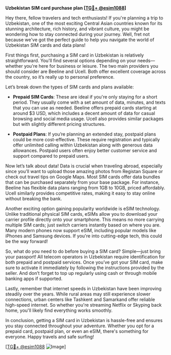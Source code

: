 **Uzbekistan SIM card purchase plan [[TG💪+ @esim1088](https://t.me/s/esim1088)]**

Hey there, fellow travelers and tech enthusiasts! If you're planning a trip to Uzbekistan, one of the most exciting Central Asian countries known for its stunning architecture, rich history, and vibrant culture, you might be wondering how to stay connected during your journey. Well, fret not because we've got the perfect guide to help you navigate the world of Uzbekistan SIM cards and data plans!

First things first, purchasing a SIM card in Uzbekistan is relatively straightforward. You'll find several options depending on your needs—whether you're here for business or leisure. The two main providers you should consider are Beeline and Ucell. Both offer excellent coverage across the country, so it’s really up to personal preference.

Let’s break down the types of SIM cards and plans available:

- **Prepaid SIM Cards**: These are ideal if you're only staying for a short period. They usually come with a set amount of data, minutes, and texts that you can use as needed. Beeline offers prepaid cards starting at around $3 USD, which includes a decent amount of data for casual browsing and social media usage. Ucell also provides similar packages but with slightly different pricing structures.

- **Postpaid Plans**: If you’re planning an extended stay, postpaid plans could be more cost-effective. These require registration and typically offer unlimited calling within Uzbekistan along with generous data allowances. Postpaid users often enjoy better customer service and support compared to prepaid users.

Now let’s talk about data! Data is crucial when traveling abroad, especially since you’ll want to upload those amazing photos from Registan Square or check out travel tips on Google Maps. Most SIM cards offer data bundles that can be purchased separately from your base package. For instance, Beeline has flexible data plans ranging from 1GB to 10GB, priced affordably. Ucell similarly provides competitive rates, making it easy to stay online without breaking the bank.

Another exciting option gaining popularity worldwide is eSIM technology. Unlike traditional physical SIM cards, eSIMs allow you to download your carrier profile directly onto your smartphone. This means no more carrying multiple SIM cards; just switch carriers instantly based on where you are. Many modern phones now support eSIM, including popular models like iPhones and Samsung devices. If you're into cutting-edge tech, this could be the way forward!

So, what do you need to do before buying a SIM card? Simple—just bring your passport! All telecom operators in Uzbekistan require identification for both prepaid and postpaid services. Once you’ve got your SIM card, make sure to activate it immediately by following the instructions provided by the seller. And don’t forget to top up regularly using cash or through mobile banking apps if supported.

Lastly, remember that internet speeds in Uzbekistan have been improving steadily over the years. While rural areas may still experience slower connections, urban centers like Tashkent and Samarkand offer reliable high-speed internet. So whether you're streaming Netflix or Skyping back home, you'll likely find everything works smoothly.

In conclusion, getting a SIM card in Uzbekistan is hassle-free and ensures you stay connected throughout your adventure. Whether you opt for a prepaid card, postpaid plan, or even an eSIM, there's something for everyone. Happy travels and safe surfing!

[[TG💪+ @esim1088](https://t.me/s/esim1088) ![Image](https://i.postimg.cc/Y0z9fWf4/image.png)]